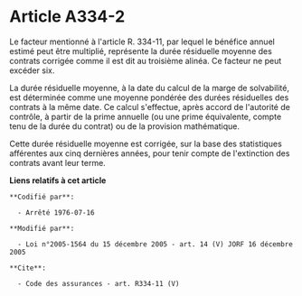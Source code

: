 # Article A334-2

Le facteur mentionné à l'article R. 334-11, par lequel le bénéfice annuel estimé peut être multiplié, représente la durée
résiduelle moyenne des contrats corrigée comme il est dit au troisième alinéa. Ce facteur ne peut excéder six. 

La durée résiduelle moyenne, à la date du calcul de la marge de solvabilité, est déterminée comme une moyenne pondérée des
durées résiduelles des contrats à la même date. Ce calcul s'effectue, après accord de l'autorité de contrôle, à partir de la
prime annuelle (ou une prime équivalente, compte tenu de la durée du contrat) ou de la provision mathématique. 

Cette durée résiduelle moyenne est corrigée, sur la base des statistiques afférentes aux cinq dernières années, pour tenir
compte de l'extinction des contrats avant leur terme.

**Liens relatifs à cet article**

	**Codifié par**:

	  - Arrêté 1976-07-16

	**Modifié par**:

	  - Loi n°2005-1564 du 15 décembre 2005 - art. 14 (V) JORF 16 décembre 2005

	**Cite**:

	  - Code des assurances - art. R334-11 (V)
